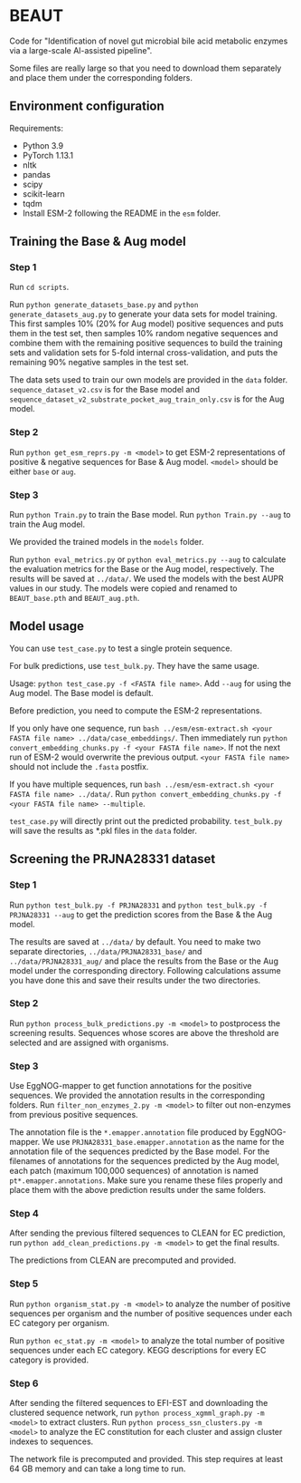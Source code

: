 # BEAUT
Code for "Identification of novel gut microbial bile acid metabolic enzymes
via a large-scale Al-assisted pipeline".

Some files are really large so that you need to download them separately
and place them under the corresponding folders.
## Environment configuration
Requirements:

- Python 3.9
- PyTorch 1.13.1
- nltk
- pandas
- scipy
- scikit-learn
- tqdm
- Install ESM-2 following the README in the `esm` folder. 
## Training the Base & Aug model
### Step 1
Run `cd scripts`.

Run `python generate_datasets_base.py` and `python generate_datasets_aug.py`
to generate your data sets for model training. This first samples 10% (20% for
Aug model) positive sequences and puts them in the test set, then samples 10% random 
negative sequences and combine them with the remaining positive sequences to build the
training sets and validation sets for 5-fold internal cross-validation, and
puts the remaining 90% negative samples in the test set.

The data sets used to train
our own models are provided in the `data` folder. `sequence_dataset_v2.csv`
is for the Base model and `sequence_dataset_v2_substrate_pocket_aug_train_only.csv`
is for the Aug model. 
### Step 2
Run `python get_esm_reprs.py -m <model>` to get ESM-2 representations of
positive & negative sequences for Base & Aug model. `<model>` should be
either `base` or `aug`.
### Step 3
Run `python Train.py` to train the Base model. Run `python Train.py --aug`
to train the Aug model.

We provided the trained models in the `models` folder.

Run `python eval_metrics.py` or `python eval_metrics.py --aug` to
calculate the evaluation metrics for the Base or the Aug model, respectively.
The results will be saved at `../data/`.
We used the models with the best AUPR values in our study. The models were
copied and renamed to `BEAUT_base.pth` and `BEAUT_aug.pth`.
## Model usage
You can use `test_case.py` to test a single protein sequence.

For bulk predictions, use `test_bulk.py`. They have the same usage.

Usage: `python test_case.py -f <FASTA file name>`. Add `--aug` 
for using the Aug model. The Base model is default.

Before prediction, you need to compute the ESM-2 representations.

If you only have one sequence, run `bash ../esm/esm-extract.sh <your FASTA file name> ../data/case_embeddings/`.
Then immediately run `python convert_embedding_chunks.py -f <your FASTA file name>`. If not the next run of ESM-2
would overwrite the previous output. `<your FASTA file name>` should not include the `.fasta` postfix.

If you have multiple sequences, run `bash ../esm/esm-extract.sh <your FASTA file name> ../data/`.
Run `python convert_embedding_chunks.py -f <your FASTA file name> --multiple`.

`test_case.py` will directly print out the predicted probability.
`test_bulk.py` will save the results as *.pkl files in the `data` folder.
## Screening the PRJNA28331 dataset
### Step 1
Run `python test_bulk.py -f PRJNA28331` and `python test_bulk.py -f PRJNA28331 --aug`
to get the prediction scores from the Base & the Aug model.

The results are saved at `../data/` by default. You need to make two
separate directories, `../data/PRJNA28331_base/` and `../data/PRJNA28331_aug/`
and place the results from the Base or the Aug model under the corresponding
directory. Following calculations assume you have done this and save
their results under the two directories. 
### Step 2
Run `python process_bulk_predictions.py -m <model>` to postprocess
the screening results. Sequences whose scores are above the threshold
are selected and are assigned with organisms.
### Step 3
Use EggNOG-mapper to get function annotations for the positive sequences.
We provided the annotation results in the corresponding folders.
Run `filter_non_enzymes_2.py -m <model>` to filter out non-enzymes
from previous positive sequences.

The annotation file is the `*.emapper.annotation` file produced by
EggNOG-mapper. We use `PRJNA28331_base.emapper.annotation` as the name
for the annotation file of the sequences predicted by the Base model.
For the filenames of annotations for the sequences predicted by the Aug model,
each patch (maximum 100,000 sequences) of annotation is named
`pt*.emapper.annotations`. Make sure you rename these files properly
and place them with the above prediction results under the same folders.
### Step 4
After sending the previous filtered sequences to CLEAN for EC prediction,
run `python add_clean_predictions.py -m <model>` to get the final results.

The predictions from CLEAN are precomputed and provided.
### Step 5
Run `python organism_stat.py -m <model>` to analyze the number of positive sequences
per organism and the number of positive sequences under each EC category per organism.

Run `python ec_stat.py -m <model>` to analyze the total number of positive sequences
under each EC category. KEGG descriptions for every EC category is provided. 
### Step 6
After sending the filtered sequences to EFI-EST and downloading the clustered
sequence network, run `python process_xgmml_graph.py -m <model>` to extract clusters.
Run `python process_ssn_clusters.py -m <model>` to analyze
the EC constitution for each cluster and assign cluster indexes to sequences.

The network file is precomputed and provided. This step requires at least 64 GB memory
and can take a long time to run.